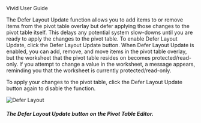 <div class="LanguageTitle">Vivid User Guide</div>

The Defer Layout Update function allows you to add items to or remove items from the pivot table overlay but defer applying those changes to the pivot table itself. This delays any potential system slow-downs until you are ready to apply the changes to the pivot table. To enable Defer Layout Update, click the Defer Layout Update button. When Defer Layout Update is enabled, you can add, remove, and move items in the pivot table overlay, but the worksheet that the pivot table resides on becomes protected/read-only. If you attempt to change a value in the worksheet, a message appears, reminding you that the worksheet is currently protected/read-only.

To apply your changes to the pivot table, click the Defer Layout Update button again to disable the function.

![Defer Layout](https://varigencecom.blob.core.windows.net/walkthroughs/PopulatingAPivotTable-7.png)

###### **The Defer Layout Update button on the Pivot Table Editor.**


